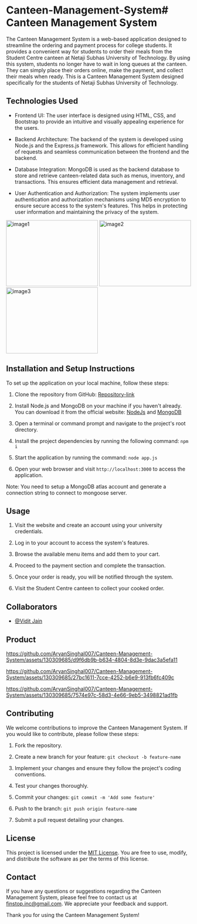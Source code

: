 # Canteen-Management-System# Canteen Management System

The Canteen Management System is a web-based application designed to streamline the ordering and payment process for college students. It provides a convenient way for students to order their meals from the Student Centre canteen at Netaji Subhas University of Technology. By using this system, students no longer have to wait in long queues at the canteen. They can simply place their orders online, make the payment, and collect their meals when ready.
This is a Canteen Management System designed specifically for the students of Netaji Subhas University of Technology.

## Technologies Used

- Frontend UI: The user interface is designed using HTML, CSS, and Bootstrap to provide an intuitive and visually appealing experience for the users.

- Backend Architecture: The backend of the system is developed using Node.js and the Express.js framework. This allows for efficient handling of requests and seamless communication between the frontend and the backend.

- Database Integration: MongoDB is used as the backend database to store and retrieve canteen-related data such as menus, inventory, and transactions. This ensures efficient data management and retrieval.

- User Authentication and Authorization: The system implements user authentication and authorization mechanisms using MD5 encryption to ensure secure access to the system's features. This helps in protecting user information and maintaining the privacy of the system.

<img width = 250 height = 180 alt="image1" src="https://github.com/AryanSinghal007/Canteen-Management-System/assets/130309685/bd1a2966-1325-4768-9973-ff71a068fbdf"> <img width = 250 height = 180 alt="image2" src="https://github.com/AryanSinghal007/Canteen-Management-System/assets/130309685/06dcbef3-8406-4978-ae40-14eb2298307d"> <img width = 250 height = 180 alt="image3" src="https://github.com/AryanSinghal007/Canteen-Management-System/assets/130309685/39794d39-2b54-4f6c-b4f4-3ddf80428858">


## Installation and Setup Instructions

To set up the application on your local machine, follow these steps:

1. Clone the repository from GitHub: [Repository-link](https://github.com/AryanSinghal007/Canteen-Management-System)

2. Install Node.js and MongoDB on your machine if you haven't already. You can download it from the official website: [NodeJs](https://nodejs.org) and [MongoDB](https://www.mongodb.com/)

3. Open a terminal or command prompt and navigate to the project's root directory.

4. Install the project dependencies by running the following command: `npm i`

5. Start the application by running the command: `node app.js`

7. Open your web browser and visit `http://localhost:3000` to access the application.

Note: You need to setup a MongoDB atlas account and generate a connection string to connect to mongoose server.

## Usage

1. Visit the website and create an account using your university credentials.

2. Log in to your account to access the system's features.

3. Browse the available menu items and add them to your cart.

4. Proceed to the payment section and complete the transaction.

5. Once your order is ready, you will be notified through the system.

6. Visit the Student Centre canteen to collect your cooked order.

## Collaborators 

- [@Vidit Jain](https://www.github.com/viditjain17)

## Product

https://github.com/AryanSinghal007/Canteen-Management-System/assets/130309685/d9f6db9b-b634-4804-8d3e-9dac3a5efa11

https://github.com/AryanSinghal007/Canteen-Management-System/assets/130309685/27bc1611-7cce-4252-b6e9-913fb6fc409c

https://github.com/AryanSinghal007/Canteen-Management-System/assets/130309685/7574e97c-58d3-4e66-9eb5-3498821ad1fb


## Contributing

We welcome contributions to improve the Canteen Management System. If you would like to contribute, please follow these steps:

1. Fork the repository.

2. Create a new branch for your feature: `git checkout -b feature-name`

3. Implement your changes and ensure they follow the project's coding conventions.

4. Test your changes thoroughly.

5. Commit your changes: `git commit -m 'Add some feature'`

6. Push to the branch: `git push origin feature-name`

7. Submit a pull request detailing your changes.

## License

This project is licensed under the [MIT License](https://opensource.org/licenses/MIT). You are free to use, modify, and distribute the software as per the terms of this license.

## Contact

If you have any questions or suggestions regarding the Canteen Management System, please feel free to contact us at finstop.inc@gmail.com. We appreciate your feedback and support.

Thank you for using the Canteen Management System!
